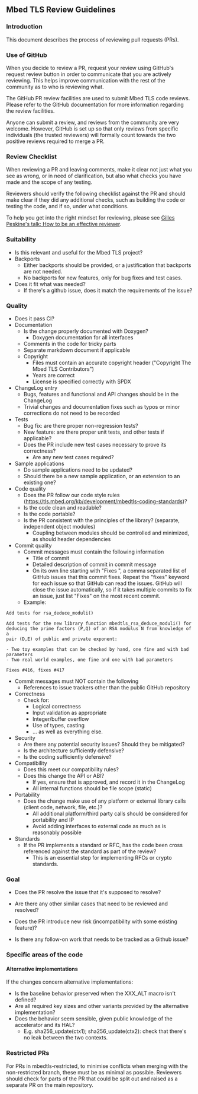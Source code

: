 ## Mbed TLS Review Guidelines

### Introduction

This document describes the process of reviewing pull requests (PRs).

### Use of GitHub

When you decide to review a PR, request your review using GitHub's request review button in order to communicate that you are actively reviewing. This helps improve communication with the rest of the community as to who is reviewing what.

The GitHub PR review facilities are used to submit Mbed TLS code reviews. Please refer to the GitHub documentation for more information regarding the review facilities.

Anyone can submit a review, and reviews from the community are very welcome. However, GitHub is set up so that only reviews from specific individuals (the trusted reviewers) will formally count towards the two positive reviews required to merge a PR.

### Review Checklist

When reviewing a PR and leaving comments, make it clear not just what you see as wrong, or in need of clarification, but also what checks you have made and the scope of any testing.

Reviewers should verify the following checklist against the PR and should make clear if they did any additional checks, such as building the code or testing the code, and if so, under what conditions.

To help you get into the right mindset for reviewing, please see [Gilles Peskine's talk: How to be an effective reviewer](<How to be an effective Mbed TLS reviewer.pdf>).

### Suitability

* Is this relevant and useful for the Mbed TLS project?
* Backports
  * Either backports should be provided, or a justification that backports are not needed.
  * No backports for new features, only for bug fixes and test cases.
* Does it fit what was needed?
  * If there's a github issue, does it match the requirements of the issue?

### Quality

* Does it pass CI?
* Documentation
  * Is the change properly documented with Doxygen?
     * Doxygen documentation for all interfaces
  * Comments in the code for tricky parts
  * Separate markdown document if applicable
  * Copyright
    * Files must contain an accurate copyright header ("Copyright The Mbed TLS Contributors")
    * Years are correct
    * License is specified correctly with SPDX
* ChangeLog entry
  * Bugs, features and functional and API changes should be in the ChangeLog
  * Trivial changes and documentation fixes such as typos or minor corrections do not need to be recorded
* Tests
  * Bug fix: are there proper non-regression tests?
  * New feature: are there proper unit tests, and other tests if applicable?
  * Does the PR include new test cases necessary to prove its correctness?
    * Are any new test cases required?
* Sample applications
  * Do sample applications need to be updated?
  * Should there be a new sample application, or an extension to an existing one?
* Code quality
  * Does the PR follow our code style rules (https://tls.mbed.org/kb/development/mbedtls-coding-standards)?
  * Is the code clean and readable?
  * Is the code portable?
  * Is the PR consistent with the principles of the library? (separate, independent object modules)
    * Coupling between modules should be controlled and minimized, as should header dependencies
* Commit quality
  * Commit messages must contain the following information
    * Title of commit
    * Detailed description of commit in commit message
    * On its own line starting with "Fixes ", a comma separated list of GitHub issues that this commit fixes. Repeat the "fixes" keyword for each issue so that GitHub can read the issues. GitHub will close the issue automatically, so if it takes multiple commits to fix an issue, just list "Fixes" on the most recent commit.
  * Example:
 ```
Add tests for rsa_deduce_moduli()

Add tests for the new library function mbedtls_rsa_deduce_moduli() for
deducing the prime factors (P,Q) of an RSA modulus N from knowledge of a
pair (D,E) of public and private exponent:

- Two toy examples that can be checked by hand, one fine and with bad parameters
- Two real world examples, one fine and one with bad parameters

Fixes #416, fixes #417
 ```
* Commit messages must NOT contain the following
  * References to issue trackers other than the public GitHub repository 
* Correctness
  * Check for:
    * Logical correctness
    * Input validation as appropriate
    * Integer/buffer overflow
    * Use of types, casting
    * ... as well as everything else.
* Security
  * Are there any potential security issues? Should they be mitigated?
  * Is the architecture sufficiently defensive?
  * Is the coding sufficiently defensive?
* Compatibility
  * Does this meet our compatibility rules?
  * Does this change the API or ABI?
    * If yes, ensure that is approved, and record it in the ChangeLog
    * All internal functions should be file scope (static)
* Portability
  * Does the change make use of any platform or external library calls (client code, network, file, etc.)?
    * All additional platform/third party calls should be considered for portability and IP
    * Avoid adding interfaces to external code as much as is reasonably possible
* Standards
  * If the PR implements a standard or RFC, has the code been cross referenced against the standard as part of the review?
    * This is an essential step for implementing RFCs or crypto standards.

### Goal

* Does the PR resolve the issue that it's supposed to resolve?

* Are there any other similar cases that need to be reviewed and resolved?

* Does the PR introduce new risk (incompatibility with some existing feature)?

* Is there any follow-on work that needs to be tracked as a Github issue?

### Specific areas of the code

#### Alternative implementations

If the changes concern alternative implementations:
* Is the baseline behavior preserved when the XXX_ALT macro isn't defined?
* Are all required key sizes and other variants provided by the alternative implementation?
* Does the behavior seem sensible, given public knowledge of the accelerator and its HAL?
   * E.g. sha256_update(ctx1); sha256_update(ctx2): check that there's no leak between the two contexts.


### Restricted PRs

For PRs in mbedtls-restricted, to minimise conflicts when merging with the non-restricted branch, these must be as minimal as possible. Reviewers should check for parts of the PR that could be split out and raised as a separate PR on the main repository.
